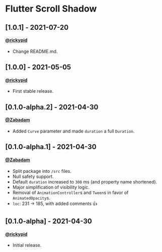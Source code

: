# Flutter Scroll Shadow

## [1.0.1] - 2021-07-20
#### [@rickypid](https://github.com/rickypid)
- Change README.md.

## [1.0.0] - 2021-05-05
#### [@rickypid](https://github.com/rickypid)
- First stable release.

## [0.1.0-alpha.2] - 2021-04-30
#### [@Zabadam](https://github.com/zabadam)
- Added `Curve` parameter and made `duration` a full `Duration`.

## [0.1.0-alpha.1] - 2021-04-30
#### [@Zabadam](https://github.com/zabadam)
- Split package into `/src` files.
- Null safety support.
- Default `duration` increased to `300` ms (and property name shortened).
- Major simplification of visibility logic.
- Removal of `AnimationController`s and `Tween`s in favor of `AnimatedOpacity`s.
- `loc`: 231 -> 185, with added comments 👍

## [0.1.0-alpha] - 2021-04-30
#### [@rickypid](https://github.com/rickypid)
- Initial release.
